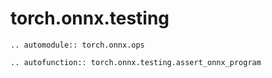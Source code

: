 # torch.onnx.testing

```{eval-rst}
.. automodule:: torch.onnx.ops
```

```{eval-rst}
.. autofunction:: torch.onnx.testing.assert_onnx_program
```
